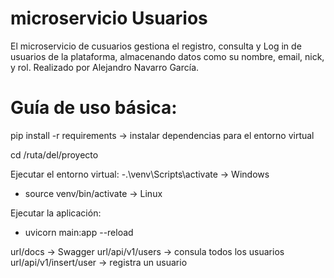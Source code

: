 # microservicio Usuarios
El microservicio de cusuarios gestiona el registro, consulta y Log in de usuarios de la plataforma, almacenando datos como su nombre, email, nick, y rol. Realizado por Alejandro Navarro García. 

# Guía de uso básica: 

pip install -r requirements -> instalar dependencias para el entorno virtual

cd /ruta/del/proyecto

Ejecutar el entorno virtual: 
  -.\venv\Scripts\activate  -> Windows
  - source venv/bin/activate -> Linux

Ejecutar la aplicación: 
  - uvicorn main:app --reload

url/docs -> Swagger
url/api/v1/users -> consula todos los usuarios
url/api/v1/insert/user -> registra un usuario
